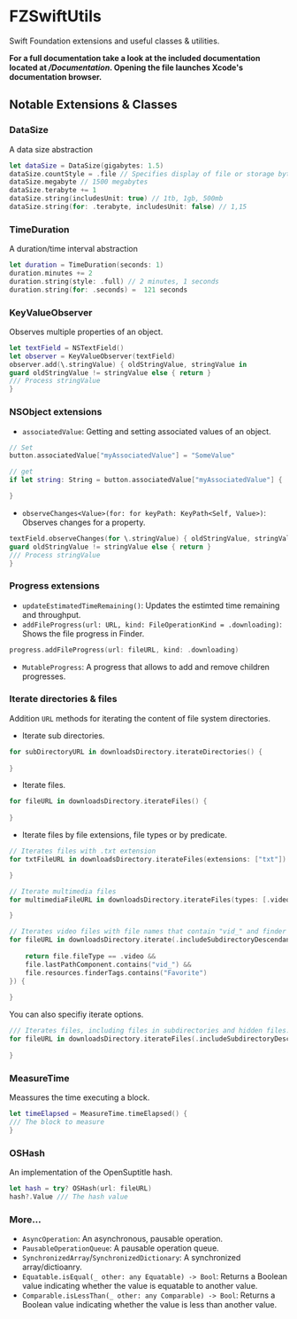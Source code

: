 # FZSwiftUtils

Swift Foundation extensions and useful classes & utilities.

**For a full documentation take a look at the included documentation located at */Documentation*. Opening the file launches Xcode's documentation browser.**

## Notable Extensions & Classes

### DataSize
A data size abstraction 
```swift
let dataSize = DataSize(gigabytes: 1.5)
dataSize.countStyle = .file // Specifies display of file or storage byte counts
dataSize.megabyte // 1500 megabytes
dataSize.terabyte += 1
dataSize.string(includesUnit: true) // 1tb, 1gb, 500mb
dataSize.string(for: .terabyte, includesUnit: false) // 1,15
```

### TimeDuration
A duration/time interval abstraction 
```swift
let duration = TimeDuration(seconds: 1)
duration.minutes += 2
duration.string(style: .full) // 2 minutes, 1 seconds
duration.string(for: .seconds) =  121 seconds
```

### KeyValueObserver
Observes multiple properties of an object.
```swift
let textField = NSTextField()
let observer = KeyValueObserver(textField)
observer.add(\.stringValue) { oldStringValue, stringValue in
guard oldStringValue != stringValue else { return }
/// Process stringValue
}  
```
 
### NSObject extensions
- `associatedValue`: Getting and setting associated values of an object.
```swift
// Set
button.associatedValue["myAssociatedValue"] = "SomeValue"

// get
if let string: String = button.associatedValue["myAssociatedValue"] {

}
```
- `observeChanges<Value>(for: for keyPath: KeyPath<Self, Value>)`: Observes changes for a property.
```swift
textField.observeChanges(for \.stringValue) { oldStringValue, stringValue in
guard oldStringValue != stringValue else { return }
/// Process stringValue
}  
```

### Progress extensions
- `updateEstimatedTimeRemaining()`: Updates the estimted time remaining and throughput.
- `addFileProgress(url: URL, kind: FileOperationKind = .downloading)`: Shows the file progress in Finder.
```swift
progress.addFileProgress(url: fileURL, kind: .downloading)
```
- `MutableProgress`: A progress that allows to add and remove children progresses.

### Iterate directories & files

Addition `URL` methods for iterating the content of file system directories.

 - Iterate sub directories.
 
 ```swift
 for subDirectoryURL in downloadsDirectory.iterateDirectories() {
     
 }
 ```
 
 - Iterate files.
 
 ```swift
 for fileURL in downloadsDirectory.iterateFiles() {
     
 }
 ```
 
 - Iterate files by file extensions, file types or by predicate.
 
 ```swift
 // Iterates files with .txt extension
 for txtFileURL in downloadsDirectory.iterateFiles(extensions: ["txt"]) {

 }
 
 // Iterate multimedia files
 for multimediaFileURL in downloadsDirectory.iterateFiles(types: [.video, .image, .gif]) {
 
 }
 
 // Iterates video files with file names that contain "vid_" and finder tags containing "Favorite"
 for fileURL in downloadsDirectory.iterate(.includeSubdirectoryDescendants, .includeHiddenFiles, predicate: { file in
     
     return file.fileType == .video &&
     file.lastPathComponent.contains("vid_") &&
     file.resources.finderTags.contains("Favorite")
 }) {
     
 }
 ```
 
 You can also specifiy iterate options.
 
 ```swift
 /// Iterates files, including files in subdirectories and hidden files.
 for fileURL in downloadsDirectory.iterateFiles(.includeSubdirectoryDescendants, .includeHiddenFiles) {
     
 }
 ```

### MeasureTime
Meassures the time executing a block.

```swift
let timeElapsed = MeasureTime.timeElapsed() {
/// The block to measure
}
```

### OSHash
An implementation of the OpenSuptitle hash.
```swift
let hash = try? OSHash(url: fileURL)
hash?.Value /// The hash value
```
 
### More…
- `AsyncOperation`: An asynchronous, pausable operation.
- `PausableOperationQueue`: A pausable operation queue.
- `SynchronizedArray`/`SynchronizedDictionary`: A synchronized array/dictioanry.
- `Equatable.isEqual(_ other: any Equatable) -> Bool`: Returns a Boolean value indicating whether the value is equatable to another value.
- `Comparable.isLessThan(_ other: any Comparable) -> Bool`: Returns a Boolean value indicating whether the value is less than another value.

